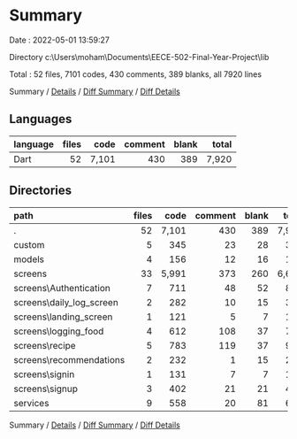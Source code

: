 # Summary

Date : 2022-05-01 13:59:27

Directory c:\Users\moham\Documents\EECE-502-Final-Year-Project\lib

Total : 52 files,  7101 codes, 430 comments, 389 blanks, all 7920 lines

Summary / [Details](details.md) / [Diff Summary](diff.md) / [Diff Details](diff-details.md)

## Languages
| language | files | code | comment | blank | total |
| :--- | ---: | ---: | ---: | ---: | ---: |
| Dart | 52 | 7,101 | 430 | 389 | 7,920 |

## Directories
| path | files | code | comment | blank | total |
| :--- | ---: | ---: | ---: | ---: | ---: |
| . | 52 | 7,101 | 430 | 389 | 7,920 |
| custom | 5 | 345 | 23 | 28 | 396 |
| models | 4 | 156 | 12 | 16 | 184 |
| screens | 33 | 5,991 | 373 | 260 | 6,624 |
| screens\Authentication | 7 | 711 | 48 | 52 | 811 |
| screens\daily_log_screen | 2 | 282 | 10 | 15 | 307 |
| screens\landing_screen | 1 | 121 | 5 | 7 | 133 |
| screens\logging_food | 4 | 612 | 108 | 37 | 757 |
| screens\recipe | 5 | 783 | 119 | 37 | 939 |
| screens\recommendations | 2 | 232 | 1 | 15 | 248 |
| screens\signin | 1 | 131 | 7 | 7 | 145 |
| screens\signup | 3 | 402 | 21 | 21 | 444 |
| services | 9 | 558 | 20 | 81 | 659 |

Summary / [Details](details.md) / [Diff Summary](diff.md) / [Diff Details](diff-details.md)
